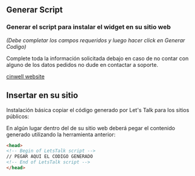 ## Generar Script

### Generar el script para instalar el widget en su sitio web
*(Debe completar los campos requeridos y luego hacer click en Generar Codigo)*

Complete toda la información solicitada debajo en caso de no contar con alguno de
los datos pedidos no dude en contactar a soporte.

[cinwell website](//codepen.io/sandinosaso/embed/abvwvLg/?height=391&theme-id=dark&default-tab=result&embed-version=2 ':include :type=iframe width=100% height=550px')


## Insertar en su sitio

Instalación básica copiar el código generado por Let's Talk para los sitios públicos:

En algún lugar dentro del *<head>* de su sitio web deberá pegar el contenido generado utilizando la herramienta anterior:

```html
<head>
<!-- Begin of LetsTalk script -->
// PEGAR AQUI EL CODIGO GENERADO
<!-- End of LetsTalk script -->
</head>
```
